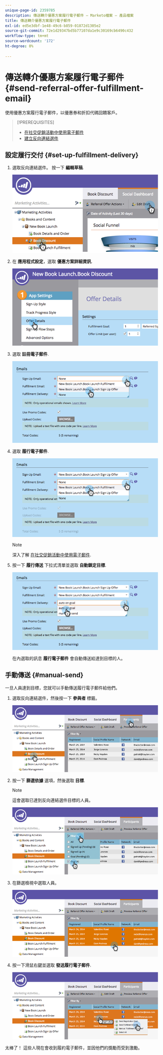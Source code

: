 ```yaml
---
unique-page-id: 2359785
description: 傳送轉介優惠方案履行電子郵件 — Marketo檔案 — 產品檔案
title: 傳送轉介優惠方案履行電子郵件
exl-id: ed5e3dbf-1e48-49c6-b859-01872d1305e2
source-git-commit: 72e1d29347bd5b77107da1e9c30169cb6490c432
workflow-type: tm+mt
source-wordcount: '172'
ht-degree: 0%

---
```


# 傳送轉介優惠方案履行電子郵件 {#send-referral-offer-fulfillment-email}

使用優惠方案履行電子郵件，以優惠券和折扣代碼回饋客戶。

>[!PREREQUISITES]
>
>* [在社交促銷活動中使用電子郵件](/help/marketo/product-docs/demand-generation/social/social-functions/use-emails-in-social-promotions.md)
>* [建立反向連結選件](/help/marketo/product-docs/demand-generation/social/referral-offers/create-a-referral-offer.md)


## 設定履行交付 {#set-up-fulfillment-delivery}

1. 選取反向連結選件。 按一下 **編輯草稿**.

   ![](assets/image2015-4-20-16-3a3-3a14.png)

1. 在 **應用程式設定**，選取 **優惠方案詳細資訊**.

   ![](assets/image2015-4-23-12-3a53-3a16.png)

1. 選取 **註冊電子郵件**.

   ![](assets/image2015-4-23-12-3a58-3a52.png)

1. 選取 **履行電子郵件**.

   ![](assets/image2015-4-23-13-3a4-3a40.png)

   >[!NOTE]
   >
   >深入了解 [在社交促銷活動中使用電子郵件](/help/marketo/product-docs/demand-generation/social/social-functions/use-emails-in-social-promotions.md).

1. 按一下 **履行傳送** 下拉式清單並選取 **自動鎖定目標**.

   ![](assets/image2015-4-23-13-3a13-3a33.png)

   在內選取的訊息 **履行電子郵件** 會自動傳送給達到目標的人。

## 手動傳送 {#manual-send}

一旦人員達到目標，您就可以手動傳送履行電子郵件給他們。

1. 選取反向連結選件，然後按一下 **參與者** 標籤。

   ![](assets/image2015-4-20-15-3a37-3a14.png)

1. 按一下 **篩選依據** 選項，然後選取 **目標**.

   >[!NOTE]
   >
   >這會選取已達到反向連結選件目標的人員。

   ![](assets/image2015-4-20-15-3a59-3a11.png)

1. 在篩選檢視中選取人員。

   ![](assets/2015-04-23-13-08-53.png)

1. 按一下滑鼠右鍵並選取 **發送履行電子郵件**.

   ![](assets/2015-04-20-15-54-13.png)

太棒了！ 這些人現在會收到履約電子郵件，並因他們的獎勵而受到激勵。
